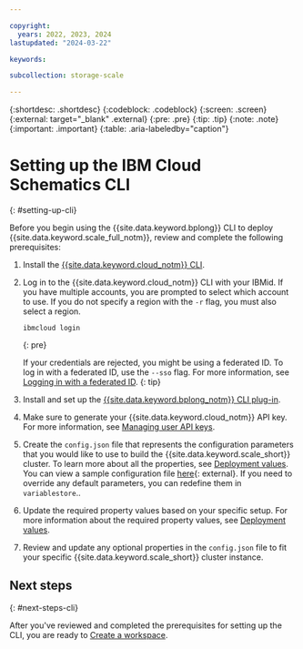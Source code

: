 ```yaml
---

copyright:
  years: 2022, 2023, 2024
lastupdated: "2024-03-22"

keywords: 

subcollection: storage-scale

---
```


{:shortdesc: .shortdesc}
{:codeblock: .codeblock}
{:screen: .screen}
{:external: target="_blank" .external}
{:pre: .pre}
{:tip: .tip}
{:note: .note}
{:important: .important}
{:table: .aria-labeledby="caption"}

# Setting up the IBM Cloud Schematics CLI
{: #setting-up-cli}

Before you begin using the {{site.data.keyword.bplong}} CLI to deploy {{site.data.keyword.scale_full_notm}}, review and complete the following prerequisites: 

1. Install the [{{site.data.keyword.cloud_notm}} CLI](/docs/cli?topic=cli-install-ibmcloud-cli).
2. Log in to the {{site.data.keyword.cloud_notm}} CLI with your IBMid. If you have multiple accounts, you are prompted to select which account to use. If you do not specify a region with the `-r` flag, you must also select a region.

    ```
    ibmcloud login
    ```
    {: pre}

    If your credentials are rejected, you might be using a federated ID. To log in with a federated ID, use the `--sso` flag. For more information, see [Logging in with a federated ID](/docs/account?topic=account-federated_id).
    {: tip}

3. Install and set up the [{{site.data.keyword.bplong_notm}} CLI plug-in](/docs/schematics?topic=schematics-setup-cli#install-schematics-plugin).
4. Make sure to generate your {{site.data.keyword.cloud_notm}} API key. For more information, see [Managing user API keys](/docs/account?topic=account-userapikey).
5. Create the `config.json` file that represents the configuration parameters that you would like to use to build the {{site.data.keyword.scale_short}} cluster. To learn more about all the properties, see [Deployment values](/docs/storage-scale?topic=storage-scale-deployment-values). You can view a sample configuration file [here](https://github.com/IBM/ibm-spectrum-scale-ibm-cloud-schematics/blob/main/sample/configs/hpc_workspace_config.json){: external}. If you need to override any default parameters, you can redefine them in `variablestore`..
6. Update the required property values based on your specific setup. For more information about the required property values, see [Deployment values](/docs/storage-scale?topic=storage-scale-deployment-values).
7. Review and update any optional properties in the `config.json` file to fit your specific {{site.data.keyword.scale_short}} cluster instance. 

## Next steps
{: #next-steps-cli}

After you've reviewed and completed the prerequisites for setting up the CLI, you are ready to [Create a workspace](/docs/storage-scale?topic=storage-scale-creating-workspace&interface=cli).
